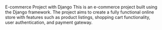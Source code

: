E-commerce Project with Django
This is an e-commerce project built using the Django framework. The project aims to create a fully functional online store with features such as product listings, shopping cart functionality, user authentication, and payment gateway.
